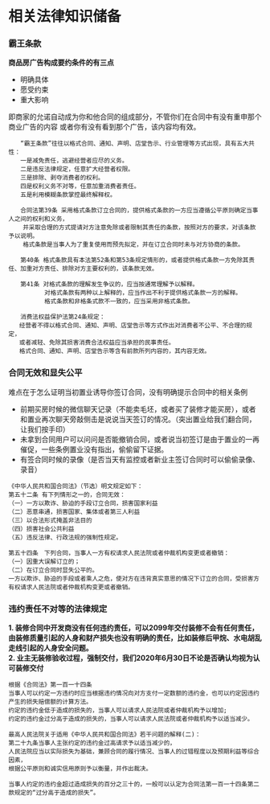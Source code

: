 # 相关法律知识储备

### 霸王条款
**商品房广告构成要约条件的有三点**
* 明确具体
* 愿受约束
* 重大影响

即商家的允诺自动成为你和他合同的组成部分，不管你们在合同中有没有重申那个商业广告的内容
或者你有没有看到那个广告，该内容均有效。

```
　　“霸王条款”往往以格式合同、通知、声明、店堂告示、行业管理等方式出现，具有五大共性：
　　一是减免责任，逃避经营者应尽的义务。
　　二是违反法律规定，任意扩大经营者权限。
　　三是排除、剥夺消费者的权利。
　　四是权利义务不对等，任意加重消费者责任。
　　五是利用模糊条款掌控最终解释权。
  
　　合同法第39条 采用格式条款订立合同的，提供格式条款的一方应当遵循公平原则确定当事人之间的权利和义务，
    并采取合理的方式提请对方注意免除或者限制其责任的条款，按照对方的要求，对该条款予以说明。
    格式条款是当事人为了重复使用而预先拟定，并在订立合同时未与对方协商的条款。
    
　　第40条 格式条款具有本法第52条和第53条规定情形的，或者提供格式条款一方免除其责任、加重对方责任、排除对方主要权利的，该条款无效。
  
　　第41条 对格式条款的理解发生争议的，应当按通常理解予以解释。
          对格式条款有两种以上解释的，应当作出不利于提供格式条款一方的解释。
          格式条款和非格条式款不一致的，应当采用非格式条款。
          
　　消费法权益保护法第24条规定：
   经营者不得以格式合同、通知、声明、店堂告示等方式作出对消费者不公平、不合理的规定，
   或者减轻、免除其损害消费合法权益应当承担的民事责任。
   格式合同、通知、声明、店堂告示等含有前款所列内容的，其内容无效。
```

### 合同无效和显失公平
难点在于怎么证明当初置业诱导你签订合同，没有明确提示合同中的相关条例
* 前期买房时候的微信聊天记录（不能卖毛坯，或者买了装修才能买房），或者和置业再次聊天旁敲侧击是说说当天签订的情况。（突出置业给我们翻合同，让我们按手印）
* 未拿到合同用户可以问问是否能撤销合同，或者说当初签订是由于置业的一再催促，一些条例置业没有指出，偷偷留下证据。
* 有签合同时候的录像（是否当天有监控或者新业主签订合同时可以偷偷录像、录音）
```
《中华人民共和国合同法》（节选）明文规定如下：
第五十二条 有下列情形之一的，合同无效：
（一）一方以欺诈、胁迫的手段订立合同，损害国家利益
（二）恶意串通，损害国家、集体或者第三人利益
（三）以合法形式掩盖非法目的
（四）损害社会公共利益
（五）违反法律、行政法规的强制性规定。

第五十四条　下列合同，当事人一方有权请求人民法院或者仲裁机构变更或者撤销：
（一）因重大误解订立的；
（二）在订立合同时显失公平的。
一方以欺诈、胁迫的手段或者乘人之危，使对方在违背真实意思的情况下订立的合同，受损害方有权请求人民法院或者仲裁机构变更或者撤销。
```

### 违约责任不对等的法律规定
**1. 装修合同中开发商没有任何违约责任，可以2099年交付装修不会有任何责任，**
   **由装修质量引起的人身和财产损失也没有明确的责任，比如装修后甲烷、水电胡乱走线引起的人身安全问题。**         
**2. 业主无装修验收过程，强制交付，我们2020年6月30日不论是否确认均视为认可装修交付**

```
根据《合同法》第一百一十四条　
当事人可以约定一方违约时应当根据违约情况向对方支付一定数额的违约金，也可以约定因违约产生的损失赔偿额的计算方法。
约定的违约金低于造成的损失的，当事人可以请求人民法院或者仲裁机构予以增加;
约定的违约金过分高于造成的损失的，当事人可以请求人民法院或者仲裁机构予以适当减少。

最高人民法院关于适用《中华人民共和国合同法》若干问题的解释(二)：
第二十九条当事人主张约定的违约金过高请求予以适当减少的，
人民法院应当以实际损失为基础，兼顾合同的履行情况、当事人的过错程度以及预期利益等综合因素，
根据公平原则和诚实信用原则予以衡量，并作出裁决。

当事人约定的违约金超过造成损失的百分之三十的，一般可以认定为合同法第一百一十四条第二款规定的“过分高于造成的损失”。

```
